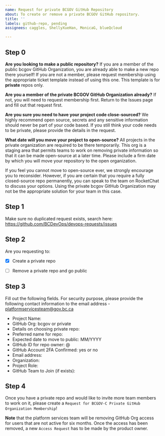 ```yaml
---
name: Request for private BCGOV GitHub Repository
about: To create or remove a private BCGOV GitHub repository.
title: ''
labels: github-repo, pending
assignees: caggles, ShellyXueHan, MonicaG, blueQcloud

---
```


## Step 0

**Are you looking to make a public repository?**
If you are a member of the public bcgov GitHub Organization, you are already able to make a new repo there yourself!
If you are not a member, please request membership using the appropriate ticket template instead of using this one.
This template is for **private** repos only.

**Are you a member of the private BCGOV GitHub Organization already?**
If not, you will need to request membership first. Return to the Issues page and fill out that request first.

**Are you sure you need to have your project code close-sourced?**
We highly recommend open source, secrets and any sensitive information should never be part of your code based. 
If you still think your code needs to be private, please provide the details in the request.

**What date will you move your project to open-source?**
All projects in the private organization are required to be there temporarily. 
This org is a staging area that permits teams to work on removing private information so that it can be made open-source at a later time. 
Please include a firm date by which you will move your repository to the open organization.

If you feel you cannot move to open-source ever, we strongly encourage you to reconsider.
However, if you are certain that you require a fully closed-source repo permanently, you can speak to the team on RocketChat to discuss your options.
Using the private bcgov GitHub Organization may not be the appropriate solution for your team in this case.

## Step 1
Make sure no duplicated request exists, search here:
https://github.com/BCDevOps/devops-requests/issues


## Step 2
Are you requesting to:
- [x] Create a private repo
- [ ] Remove a private repo and go public


## Step 3
Fill out the following fields. For security purpose, please provide the following contact information to the email address - platformservicesteam@gov.bc.ca

* Project Name: 
* GitHub Org: bcgov or private
* Details on choosing private repo: 
* Preferred name for repo: 
* Expected date to move to public: MM/YYYY
* GitHub ID for repo owner: @
* GitHub Account 2FA Confirmed: yes or no
* Email address: 
* Organization: 
* Project Role: 
* GitHub Team to Join (if exists): 


## Step 4
Once you have a private repo and would like to invite more team members to work on it, please create a `Request for BCGOV-C Private GitHub Organization Membership`!


**Note** that the platform services team will be removing GitHub Org access for users that are not active for six months. Once the access has been removed, a new `Access Request` has to be made by the product owner.
